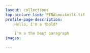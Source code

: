 ```yaml
---
layout: collections
top-picture-link: FINALmeatmilk.tif
profile-page-description:
    Hello, I'm a *bold*

    I'm a the best paragraph
images:

---
```

